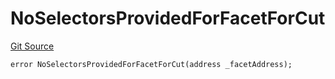 # NoSelectorsProvidedForFacetForCut
[Git Source](https://github.com/thrackle-io/tron/blob/ce8f3ce20cc777375e5a3cbfcde63db2607acc28/src/protocol/economic/ruleProcessor/RuleProcessorDiamondLib.sol)


```solidity
error NoSelectorsProvidedForFacetForCut(address _facetAddress);
```

